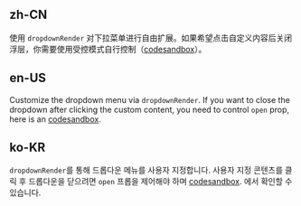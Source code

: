 ## zh-CN

使用 `dropdownRender` 对下拉菜单进行自由扩展。如果希望点击自定义内容后关闭浮层，你需要使用受控模式自行控制（[codesandbox](https://codesandbox.io/s/ji-ben-shi-yong-antd-4-21-7-forked-gnp4cy?file=/demo.js)）。

## en-US

Customize the dropdown menu via `dropdownRender`. If you want to close the dropdown after clicking the custom content, you need to control `open` prop, here is an [codesandbox](https://codesandbox.io/s/ji-ben-shi-yong-antd-4-21-7-forked-gnp4cy?file=/demo.js).

## ko-KR

`dropdownRender`를 통해 드롭다운 메뉴를 사용자 지정합니다. 사용자 지정 콘텐츠를 클릭 후 드롭다운을 닫으려면 `open` 프롭을 제어해야 하며 [codesandbox](https://codesandbox.io/s/ji-ben-shi-yong-antd-4-21-7-forked-gnp4cy?file=/demo.js). 에서 확인할 수 있습니다.
